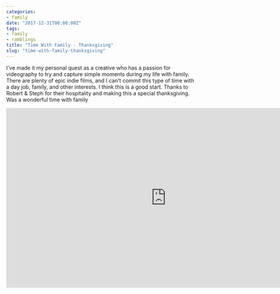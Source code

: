```yaml
---
categories:
- family
date: "2017-12-31T00:00:00Z"
tags:
- family
- ramblings
title: "Time With Family - Thanksgiving"
slug: "time-with-family-thanksgiving"
---
```


I've made it my personal quest as a creative who has a passion for videography to try and capture simple moments during my life with family. There are plenty of epic indie films, and I can't commit this type of time with a day job, family, and other interests. I think this is a good start. Thanks to Robert & Steph for their hospitality and making this a special thanksgiving. Was a wonderful time with family

<iframe src="https://www.youtube.com/embed/BAj2xx1_sTg?wmode=opaque&enablejsapi=1" height="480" width="854" scrolling="no" frameborder="0" allowfullscreen="yes">
</iframe>

